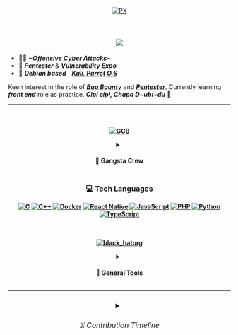 <div align="center">

[![PX](https://github.com/pxcs/intro/assets/151133481/32dd204f-ed1e-4371-8979-27e8095cac7b)](https://www.interpol.int/Crimes/Cybercrime)</div>
<img src="https://www.animatedimages.org/data/media/562/animated-line-image-0378.gif" width="1000" height="2" />

<h1 align="center">
<img src="https://readme-typing-svg.herokuapp.com/?font=Exo+2&size=35&center=true&vCenter=true&width=500&height=70&duration=4000&color=3CEAFF&lines=Hi+There!👾+;+Welcome+to+my+Github!;" />
</h1>

- 🥷🏻 ***~Offensive Cyber Attacks~***
- 🛑 ***Pentester*** & ***Vulnerability Expo***
- 💠 ***Debian based*** | [***Kali, Parrot O.S***](https://academy.hackthebox.com/achievement/badge/2ec51d1d-0e37-11ef-b18d-bea50ffe6cb4)

Keen interest in the role of [***Bug Bounty***](https://academy.hackthebox.com/achievement/badge/1e8fd2d6-0e42-11ef-b18d-bea50ffe6cb4) and [***Pentester***.](https://academy.hackthebox.com/achievement/badge/91423995-fcc8-11ee-b18d-bea50ffe6cb4) Currently learning ***front end*** role as practice. ***Cipi cipi, Chapa D~ubi~du*** 🔱

<hr>

<h4 align="center"><br>

[![GCB](https://github.com/pxcs/intro/assets/151133481/5d48967c-a58e-4630-a280-81b8923f1d67)](https://www.wired.com/story/cybersecurity-marginalized-communities-problem/)
<details>
<summary><h4> 🦈 Gangsta Crew </h4></summary>
<details>
<summary><h4> ⛏️ Dev </h4></summary>
      
[![brute-forcing](https://github.com/pxcs/intro/assets/151133481/8501f603-6390-4851-9c18-d0b2009c600a)](https://github.com/Sulaimannabdul/WannaCry2.0)

[![kerberos](https://github.com/pxcs/intro/assets/151133481/693e41fa-f360-404e-b4df-36fcc3e60a9e)](https:/github.com/Sulaimannabdul/KerberossianCracker)

[![BME](https://github.com/pxcs/pxcs/assets/151133481/0ee57c3b-4528-413b-91e6-22f289990ca9)](https://github.com/pxcs/BlackMarlinExec)

[![https-attack](https://github.com/pxcs/intro/assets/151133481/1f239478-540b-4fe0-98e8-1538762d6cb8)](https://doubleoctopus.com/security-wiki/threats-and-tools/https-spoofing/)
</details>
</div>
<a href="https://www.blackhat.com/us-23/spotlight.html">
    <img align="center" alt="Git" width="50px" style="padding-right:10px;" src="https://static.thenounproject.com/png/2724524-200.png" /></a>
<link rel="stylesheet" href="style.css">
<img src="" alt="">
</div>
<h6><strong><em>Bug Bounty, Penetration Testing, Malware Development, Threat Intelligence</em></strong></h6>
</details><img src="https://www.animatedimages.org/data/media/562/animated-line-image-0378.gif" width="1000" height="2" />
<div align="center">
    
### 💻 Tech Languages
[![C](https://img.shields.io/badge/c-%2300599C.svg?style=for-the-badge&logo=c&logoColor=white)](https://www.programiz.com/c-programming)
[![C++](https://img.shields.io/badge/c++-%2300599C.svg?style=for-the-badge&logo=c%2B%2B&logoColor=white)](https://www.programiz.com/cpp-programming) 
[![Docker](https://img.shields.io/badge/docker-%230db7ed.svg?style=for-the-badge&logo=docker&logoColor=white)](https://www.docker.com/#build)
[![React Native](https://img.shields.io/badge/react_native-%2320232a.svg?style=for-the-badge&logo=react&logoColor=%2361DAFB)](https://reactnative.dev/)
[![JavaScript](https://img.shields.io/badge/javascript-%23323330.svg?style=for-the-badge&logo=javascript&logoColor=%23F7DF1E)](https://www.javascript.com/) 
[![PHP](https://img.shields.io/badge/php-%23777BB4.svg?style=for-the-badge&logo=php&logoColor=white)](https://www.php.net/) 
[![Python](https://img.shields.io/badge/python-3670A0?style=for-the-badge&logo=python&logoColor=ffdd54)](https://www.python.org/about/gettingstarted/) 
[![TypeScript](https://img.shields.io/badge/typescript-%23007ACC.svg?style=for-the-badge&logo=typescript&logoColor=white)](https://www.typescriptlang.org/)
<br><br><br>

[![black_hatorg](https://github.com/pxcs/intro/assets/151133481/a516efb4-a8d3-490d-afa6-ff8475b81638)](github.com/pxcs)
<div align="center">
<details>
<summary><h4> 🧰 General Tools </h4></summary><br>

<a href="https://code.visualstudio.com/">
    <img align="center" alt="VSCode" width="50px" style="padding-right:10px;" src="https://uxwing.com/wp-content/themes/uxwing/download/brands-and-social-media/visual-studio-code-icon.png" /></a>
<a href="https://atom-editor.cc/">
    <img align="center" alt="SublimeText" width="50px" style="padding-right:10px;" src="https://www.svgrepo.com/show/353433/atom-icon.svg" /></a>
<a href="https://www.scaler.com/topics/cyber-security/what-is-linux-terminal/">
    <img align="center" alt="Terminal" width="50px" style="padding-right:10px;" src="https://icons.iconarchive.com/icons/alecive/flatwoken/512/Apps-Terminal-Root-icon.png" /></a>
<a href="https://git-scm.com/">
    <img align="center" alt="Git" width="50px" style="padding-right:10px;" src="https://git-scm.com/images/logos/downloads/Git-Icon-1788C.png" /></a>
<a href="https://www.jetbrains.com/">
    <img align="center" alt="JetBrains" width="50px" style="padding-right:10px;" src="https://img.informer.com/icons_mac/png/128/419/419584.png" /></a><br><br>

<details>
<summary><h4> 🔫 More Tools </h4></summary>
<br><img align="center" alt="KaliLinux" width="28px" style="padding-right:10px;" src="https://seeklogo.com/images/K/kali-linux-logo-AED181186E-seeklogo.com.png" />
<img align="center" alt="ParrotOS" width="28px" style="padding-right:10px;" src="https://jessehirsh.com/content/images/size/w960/2020/08/Parrot_Logo.png" />
<img align="center" alt="BackBox" width="27px" style="padding-right:10px;" src="https://freepngimg.com/thumb/gnome/59140-backbox-operating-systems-linux-distribution-mint.png" />
<img align="center" alt="Metasploit" width="28px" style="padding-right:10px;" src="https://www.kali.org/tools/metasploit-framework/images/metasploit-framework-logo.svg" />
<img align="center" alt="HashCat" width="27px" style="padding-right:10px;" src="https://github.com/pxcs/intro/assets/151133481/64f82b29-99fc-43e5-927e-e55bc4e9fca8" />
<img align="center" alt="JohnTheRipper" width="28px" style="padding-right:10px;" src="https://www.kali.org/tools/john/images/john-logo.svg" />
<img align="center" alt="Intruder" width="30px" style="padding-right:10px;" src="https://avatars.githubusercontent.com/u/39119616?s=200&v=4" />
<img align="center" alt="Airgeddon" width="26px" style="padding-right:10px;" src="https://www.kali.org/tools/airgeddon/images/airgeddon-logo.svg" />
<img align="center" alt="TroloJan" width="26px" style="padding-right:10px;" src="https://github.com/pxcs/intro/assets/151133481/2efd9ad8-6894-453b-93dc-3d8d9d1844fc" /><br><br>
<img align="center" alt="Nikto" width="32px" style="padding-right:10px;" src="https://www.kali.org/tools/nikto/images/nikto-logo.svg" />
<img align="center" alt="Nmap" width="30px" style="padding-right:10px;" src="https://www.kali.org/tools/nmap/images/nmap-logo.svg" />
<img align="center" alt="KeyScore" width="32px" style="padding-right:10px;" src="https://upload.wikimedia.org/wikipedia/commons/9/97/XKeyscore_backround_removed.png" />
<img align="center" alt="Beef-XSS" width="30px" style="padding-right:10px;" src="https://cdn.freelogovectors.net/wp-content/uploads/2017/05/Bull-Png-image-11.png" />
<img align="center" alt="mininethunter" width="30px" style="padding-right:10px;" src="https://gitlab.com/uploads/-/system/group/avatar/5043946/nethunter.png" />
<img align="center" alt="Evil-winrm" width="30px" style="padding-right:10px;" src="https://www.kali.org/tools/evil-winrm/images/evil-winrm-logo.svg" />
<img align="center" alt="Ghidra" width="32px" style="padding-right:10px;" src="https://www.kali.org/tools/ghidra/images/ghidra-logo.svg" />
<img align="center" alt="BloodHound" width="32px" style="padding-right:10px;" src="https://www.kali.org/tools/bloodhound/images/bloodhound-logo.svg" /><br><br>
    <pre style="border: none; outline: none;">────────────────────────────────────────────────────────────────</pre>
    <p><strong>🐺<em>Watch Dog</em></strong></p>
<img align="center" alt="BlackMamba" width="29px" style="padding-right:10px;" src="https://miro.medium.com/v2/resize:fit:1122/1*_pc0k3ZBgaIWgAFLM2EoVw.png" />
<img align="center" alt="Bettercap" width="30px" style="padding-right:10px;" src="https://www.kali.org/tools/bettercap/images/bettercap-logo.svg" />
<img align="center" alt="SQLmap" width="30px" style="padding-right:10px;" src="https://www.kali.org/tools/sqlmap/images/sqlmap-logo.svg" />
<img align="center" alt="Fierce" width="30px" style="padding-right:10px;" src="https://www.kali.org/tools/fierce/images/fierce-logo.svg" />
<img align="center" alt="Clang" width="33px" style="padding-right:10px;" src="https://llvm.org/img/DragonMedium.png" />
<img align="center" alt="ProxyChains" width="32px" style="padding-right:10px;" src="https://gitlab.com/uploads/-/system/project/avatar/11903991/kali-proxychains.png" />
<img align="center" alt="MasScan" width="30px" style="padding-right:10px;" src="https://www.kali.org/tools/masscan/images/masscan-logo.svg" />
<img align="center" alt="GuruTrojan" width="30px" style="padding-right:10px;" src="https://github.com/pxcs/intro/assets/151133481/2f8d3e29-e5d4-40d2-ad3a-1f88374e95a4" /><br><br>
<img align="center" alt="Hydra" width="30px" style="padding-right:10px;" src="https://www.kali.org/tools/hydra/images/hydra-logo.svg" />
<img align="center" alt="CrackmapExec" width="30px" style="padding-right:10px;" src="https://www.kali.org/tools/crackmapexec/images/crackmapexec-logo.svg" />
<img align="center" alt="Ettercap" width="33px" style="padding-right:10px;" src="https://www.kali.org/tools/ettercap/images/ettercap-logo.svg" />
<img align="center" alt="JokerSpyware" width="30px" style="padding-right:10px;" src="https://png.pngtree.com/png-vector/20230808/ourmid/pngtree-the-joker-vector-png-image_6882698.png" />
<img align="center" alt="Pixiewps" width="30px" style="padding-right:10px;" src="https://www.kali.org/tools/pixiewps/images/pixiewps-logo.svg" />
<img align="center" alt="DarkVSCode" width="28px" style="padding-right:10px;" src="https://static-00.iconduck.com/assets.00/visual-studio-icon-256x255-fpc5q7fs.png" />
<img align="center" alt="Hiddeneye" width="30px" style="padding-right:10px;" src="https://bit.ly/3WhpUTU" />
<img align="center" alt="Smilodon" width="30px" style="padding-right:10px;" src="https://github.com/pxcs/intro/assets/151133481/621ab1a0-7c36-409f-bbe2-4da2ed813063" /><br><br>
<details>
<summary><h4><b>🪬 Reaper Scythe</b></h4></summary>
    <details>
        <summary><h5>🦅 <strong><em>Frecklier...</em></strong></h5></summary>
 <p><img align="center" alt="Johnny" width="43px" style="padding-right:10px;" src="https://bit.ly/3xY8y40" />
    <img align="center" alt="Tarantalware" width="40px" style="padding-right:10px;" src="https://png.pngtree.com/png-vector/20240206/ourmid/pngtree-spider-insect-png-image_11729286.png" />
    <img align="center" alt="NetHunter" width="40px" style="padding-right:10px;" src="https://www.kali.org/blog/kali-linux-2022-4-release/images/kali-nethunter-logo-dragon-grey-transparent.png" />
    <img align="center" alt="DACL" width="45px" style="padding-right:10px;" src="https://github.com/pxcs/intro/assets/151133481/139166aa-1a3a-4d9d-8479-4d18d1ade76b" />
    <img align="center" alt="CraxsRat" width="40px" style="padding-right:10px;" src="https://venom.software/wp-content/uploads/2023/01/craxs-logo.png" />
    <img align="center" alt="Kerberos" width="45px" style="padding-right:10px;" src="https://images.ctfassets.net/5owu3y35gz1g/6WRxehYWOAoadFucK9Wv9J/df264ff6f8559c85bb4fc69ce8f24b5c/Hades_About_Image_01.png" /><br><br>
    <img align="center" alt="Reaver" width="41px" style="padding-right:10px;" src="https://github.com/pxcs/intro/assets/151133481/e3f5421d-94b1-49ce-ac3d-cee2ea679137" />
    <img align="center" alt="OniSpyware" width="38px" style="padding-right:10px;" src="https://github.com/pxcs/intro/assets/151133481/d5cc10f9-0b72-4047-a763-ed256fabefc3" />
    <img align="center" alt="Botnetandroid" width="42px" style="padding-right:10px;" src="https://venom.software/wp-content/uploads/2022/10/anubis.png" />
    <img align="center" alt="TimberDNS" width="43px" style="padding-right:10px;" src="https://bit.ly/3UqJY3n" />
    <img align="center" alt="MITMattack" width="42px" style="padding-right:10px;" src="https://github.com/pxcs/intro/assets/151133481/63a76aa2-e00c-4563-9ffa-cc737e1b812e" />
    <img align="center" alt="EagleHawking" width="40px" style="padding-right:10px;" src="https://github.com/pxcs/intro/assets/151133481/f3c25358-bda7-4932-a03e-5073ea9bf088" /></p>
    </details><img src="https://www.animatedimages.org/data/media/562/animated-line-image-0378.gif" width="550" height="2" />
        <details>
        <summary><h5>⚡<strong><em>Manace to Society</em></strong></h5></summary>
 <p><img align="center" alt="KerberosPRO" width="53px" style="padding-right:10px;" src="https://revthandeka.org/wp-content/uploads/2019/08/cerberus-illustration.png" />
    <img align="center" alt="Pegasus" width="50px" style="padding-right:10px;" src="https://www.pngall.com/wp-content/uploads/13/Pegasus-PNG-Clipart.png" />
    <img align="center" alt="DarkFlipper" width="47px" style="padding-right:10px;" src="https://cdn.flipperzero.one/qFlipper_macOS_256px_ugly.png" />
    <img align="center" alt="iOSbotnet" width="50px" style="padding-right:10px;" src="https://github.com/pxcs/intro/assets/151133481/64bc3e0e-dad5-431c-83f5-7d6f46bce875" />
    <img align="center" alt="RATrooting" width="50px" style="padding-right:10px;" src="https://bit.ly/3JPUSuA" /></p>
</details>
</details></div>
<div align="center">
<hr>

<h3><details>
<summary><h6>⏳ Contribution Timeline</h6></summary>
<br> 
<tr>
<td align="center">
<img src="https://github.com/pxcs/pxcs/assets/151133481/713581b9-a222-4938-950b-3e7f1b76a01e" />
</td>
</tr>
<br>
    <a href="https://github.com/pxcs">
      <img src="https://github-readme-activity-graph.vercel.app/graph?username=pxcs&bg_color=ff2828&color=ffffff&line=d5d5d5&point=600204&area=true&hide_border=true)](https://github.com/ashutosh00710/github-readme-activity-graph" /></a>
    <details>
<summary><h6><b>🔐 Hacking Achievement</b></h6></summary>
<h6>🌥️<strong><em>Try Hack Me</em></strong></h6>
    <img align="center" alt="linuxescprivilages" width="50px" style="padding-right:10px;" src="https://tryhackme.com/img/badges/linuxprivesc.svg" />
    <img align="center" alt="investigations" width="50px" style="padding-right:10px;" src="https://tryhackme.com/img/badges/investigations_badge.svg" />
    <img align="center" alt="attackingAD" width="50px" style="padding-right:10px;" src="https://tryhackme.com/img/badges/attackingad.svg" /><br>
        <img src="https://www.animatedimages.org/data/media/562/animated-line-image-0378.gif" width="550" height="2" />
        <h6>⚡<strong><em>Hack The Box Academy</em></strong></h6>
    <img align="center" alt="blind-sql" width="50px" style="padding-right:10px;" src="https://academy.hackthebox.com/storage/badges/throwing-payloads-in-the-dark.png" />
    <img align="center" alt="bbhpath" width="50px" style="padding-right:10px;" src="https://academy.hackthebox.com/storage/badges/ready-to-hunt-bugs-for-fund-and-profit.png" />
    <img align="center" alt="modernwebattack" width="50px" style="padding-right:10px;" src="https://academy.hackthebox.com/storage/badges/037722a3673e2efc3e9eaa96e42f335f/logo.png" />
    <img align="center" alt="kerberos" width="50px" style="padding-right:10px;" src="https://academy.hackthebox.com/storage/badges/521b5f7166543f399f4e130c427b2219/logo.png" />
    <img align="center" alt="chainattack" width="50px" style="padding-right:10px;" src="https://academy.hackthebox.com/storage/badges/15f22a1d9eb38cfcec15d3c79fca1714/logo.png" />
    <img align="center" alt="Privilege-Escalation" width="50px" style="padding-right:10px;" src="https://academy.hackthebox.com/storage/badges/stand-above-all.png" />
    <img align="center" alt="detecting-windows-attacks" width="50px" style="padding-right:10px;" src="https://academy.hackthebox.com/storage/badges/bbc2198760a18abd0a8110a605475b95/logo.png" />
    <img align="center" alt="cbbh" width="50px" style="padding-right:10px;" src="https://academy.hackthebox.com/storage/badges/53e123c999a8919ef940ed50d9807337/logo.png" />
    <img align="center" alt="cpts" width="50px" style="padding-right:10px;" src="https://academy.hackthebox.com/storage/badges/htb-certified-penetration-testing-specialist.png" /><br><br>
    <hr>
    <h6><strong><em>Black hat hackers, Offensive cyber attacks.</em></strong></h6><br>

[![Assets](https://github.com/pxcs/intro/assets/151133481/af9f3c62-940c-419d-bebe-577bd90c2b43)](https://cybersecurityventures.com/intrusion-daily-cyber-threat-alert/)
</div>
<div align="left">
</details>
<img src="https://www.animatedimages.org/data/media/562/animated-line-image-0111.gif" width="1000" height="5" />

